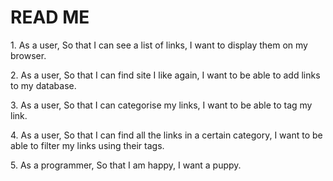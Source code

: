 <h1> READ ME </h1>

<p> 1. As a user,
So that I can see a list of links,
I want to display them on my browser.</p>

<p> 2. As a user,
So that I can find site I like again,
I want to be able to add links to my database.<p/>

<p> 3. As a user,
So that I can categorise my links,
I want to be able to tag my link.</p>

<p> 4. As a user,
So that I can find all the links in a certain category,
I want to be able to filter my links using their tags.</p>

<p> 5. As a programmer,
So that I am happy,
I want a puppy.</p>
